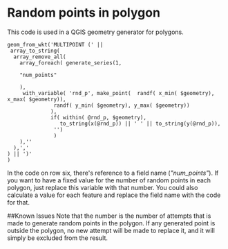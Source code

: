 # Random points in polygon

This code is used in a QGIS geometry generator for polygons.

```
geom_from_wkt('MULTIPOINT (' ||
 array_to_string( 
  array_remove_all( 
    array_foreach( generate_series(1,
    
    "num_points"
    
    ), 
     with_variable( 'rnd_p', make_point(  randf( x_min( $geometry), x_max( $geometry)),
			   randf( y_min( $geometry), y_max( $geometry))
			  ),
			  if( within( @rnd_p, $geometry),
	             to_string(x(@rnd_p)) || ' ' || to_string(y(@rnd_p)),
			   '')
               )
    ),''
  ),','
) || ')'
)
```

In the code on row six, there's reference to a field name (*"num_points"*). 
If you want to have a fixed value for the number of random points in each polygon, just replace this variable with that number.
You could also calculate a value for each feature and replace the field name with the code for that.

##Known Issues
Note that the number is the number of attempts that is made to generate random points in the polygon.
If any generated point is outside the polygon, no new attempt will be made to replace it, and it will simply be excluded from the result.
